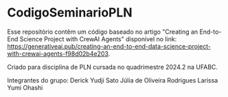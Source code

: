 # CodigoSeminarioPLN
Esse repositório contêm um código baseado no artigo "Creating an End-to-End Science Project with CrewAI Agents" disponível no link: https://generativeai.pub/creating-an-end-to-end-data-science-project-with-crewai-agents-f98d02b4e203.

Criado para disciplina de PLN cursada no quadrimestre 2024.2 na UFABC.

Integrantes do grupo:
Derick Yudji Sato
Júlia de Oliveira Rodrigues
Larissa Yumi Ohashi
